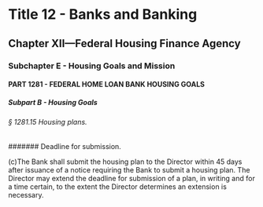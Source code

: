 
# Title 12 - Banks and Banking
## Chapter XII—Federal Housing Finance Agency
### Subchapter E - Housing Goals and Mission
#### PART 1281 - FEDERAL HOME LOAN BANK HOUSING GOALS
##### Subpart B - Housing Goals
###### § 1281.15 Housing plans.
####### Deadline for submission.

(c)The Bank shall submit the housing plan to the Director within 45 days after issuance of a notice requiring the Bank to submit a housing plan. The Director may extend the deadline for submission of a plan, in writing and for a time certain, to the extent the Director determines an extension is necessary.
